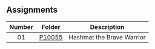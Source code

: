 ## Assignments

| Number | Folder | Description |
| :----: | ------ | ----------- |
| 01 | [P10055](.P10055) | Hashmat the Brave Warrior |
